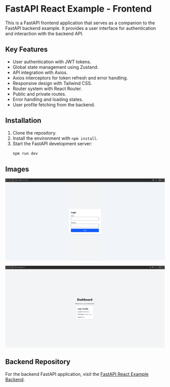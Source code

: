 # FastAPI React Example - Frontend

This is a FastAPI frontend application that serves as a companion to the FastAPI backend example. It provides a user interface for authentication and interaction with the backend API.

## Key Features

- User authentication with JWT tokens.
- Global state management using Zustand.
- API integration with Axios.
- Axios interceptors for token refresh and error handling.
- Responsive design with Tailwind CSS.
- Router system with React Router.
- Public and private routes.
- Error handling and loading states.
- User profile fetching from the backend.

## Installation

1. Clone the repository.
2. Install the environment with `npm install`.
3. Start the FastAPI development server:
   ```bash
   npm run dev
   ```

## Images

![Login](login.png)

![Dashboard](dashboard.png)

## Backend Repository

For the backend FastAPI application, visit the [FastAPI React Example Backend](https://github.com/M4RC0Sx/FastAPI-React-Example-Backend).
